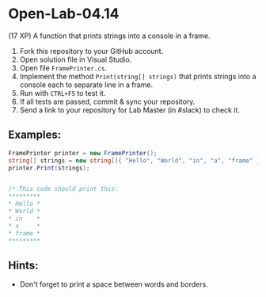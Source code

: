 # Open-Lab-04.14
(17 XP) A function that prints strings into a console in a frame.

1. Fork this repository to your GitHub account.
2. Open solution file in Visual Studio.
3. Open file `FramePrinter.cs`.
4. Implement the method `Print(string[] strings)` that prints strings into a console each to separate line in a frame.
5. Run with `CTRL+F5` to test it.
6. If all tests are passed, commit & sync your repository.
7. Send a link to your repository for Lab Master (in #slack) to check it.

## Examples: 
```C#
FramePrinter printer = new FramePrinter();
string[] strings = new string[]{ "Hello", "World", "in", "a", "frame" };
printer.Print(strings);


/* This code should print this:
*********  
* Hello *  
* World *  
* in    *  
* a     *  
* frame *  
*********
```

## Hints:
* Don't forget to print a space between words and borders.
